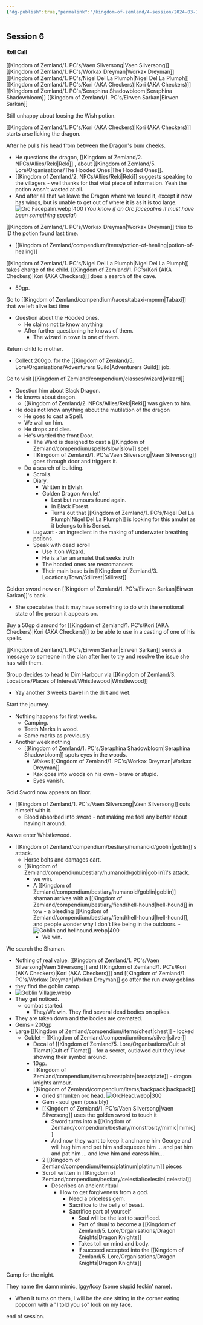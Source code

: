 ```yaml
---
{"dg-publish":true,"permalink":"/kingdom-of-zemland/4-session/2024-03-10/","tags":["Session_Note"]}
---
```



## Session 6

#### Roll Call
[[Kingdom of Zemland/1. PC's/Vaen Silversong\|Vaen Silversong]] 
[[Kingdom of Zemland/1. PC's/Workax Dreyman\|Workax Dreyman]] 
[[Kingdom of Zemland/1. PC's/Nigel Del La Plumph\|Nigel Del La Plumph]] 
[[Kingdom of Zemland/1. PC's/Kori (AKA Checkers)\|Kori (AKA Checkers)]] 
[[Kingdom of Zemland/1. PC's/Seraphina Shadowbloom\|Seraphina Shadowbloom]] 
[[Kingdom of Zemland/1. PC's/Eirwen Sarkan\|Eirwen Sarkan]] 

Still unhappy about loosing the Wish potion.

[[Kingdom of Zemland/1. PC's/Kori (AKA Checkers)\|Kori (AKA Checkers)]]  starts arse licking the dragon.

After he pulls his head from between the Dragon's bum cheeks.
- He questions the dragon, [[Kingdom of Zemland/2. NPCs/Allies/Reki\|Reki]] , about [[Kingdom of Zemland/5. Lore/Organisations/The Hooded Ones\|The Hooded Ones]].
- [[Kingdom of Zemland/2. NPCs/Allies/Reki\|Reki]]  suggests speaking to the villagers - well thanks for that vital piece of information.  Yeah the potion wasn't wasted at all.
- And after all that we leave the Dragon where we found it, except it now has wings, but is unable to get out of where it is as it is too large.  
![Orc Facepalm.webp|400](/img/user/Kingdom%20of%20Zemland/z_Attachments/Orc%20Facepalm.webp)
(*You know if an Orc facepalms it must have been something special*)

[[Kingdom of Zemland/1. PC's/Workax Dreyman\|Workax Dreyman]] tries to ID the potion found last time.
- [[Kingdom of Zemland/compendium/items/potion-of-healing\|potion-of-healing]] 

[[Kingdom of Zemland/1. PC's/Nigel Del La Plumph\|Nigel Del La Plumph]] takes charge of the child.
[[Kingdom of Zemland/1. PC's/Kori (AKA Checkers)\|Kori (AKA Checkers)]]  does a search of the cave.
- 50gp.

Go to [[Kingdom of Zemland/compendium/races/tabaxi-mpmm\|Tabaxi]] that we left alive last time
- Question about the Hooded ones.
	- He claims not to know anything
	- After further questioning he knows of them.
		- The wizard in town is one of them.

Return child to mother.
- Collect 200gp. for the [[Kingdom of Zemland/5. Lore/Organisations/Adventurers Guild\|Adventurers Guild]] job.

Go to visit [[Kingdom of Zemland/compendium/classes/wizard\|wizard]] 
- Question him about Black Dragon.
- He knows about dragon.
	- [[Kingdom of Zemland/2. NPCs/Allies/Reki\|Reki]]  was given to him.
- He does not know anything about the mutilation of the dragon
	- He goes to cast a Spell.
	- We wail on him.
	- He drops and dies.
	- He's warded the front Door.
		- The Ward is designed to cast a [[Kingdom of Zemland/compendium/spells/slow\|slow]] spell
		- [[Kingdom of Zemland/1. PC's/Vaen Silversong\|Vaen Silversong]] goes through door and triggers it.
	- Do a search of building.
		- Scrolls.
		- Diary.
			- Written in Elvish.
			- Golden Dragon Amulet'
				- Lost but rumours found again.
				- In Black Forest.
				- Turns out that [[Kingdom of Zemland/1. PC's/Nigel Del La Plumph\|Nigel Del La Plumph]] is looking for this amulet as it belongs to his Sensei.
		- Lugwart - an ingredient in the making of underwater breathing potions.
		- Speak with dead scroll
			- Use it on Wizard.
			- He is after an amulet that seeks truth
			- The hooded ones are necromancers
			- Their main base is in [[Kingdom of Zemland/3. Locations/Town/Stillrest\|Stillrest]].

Golden sword now on [[Kingdom of Zemland/1. PC's/Eirwen Sarkan\|Eirwen Sarkan]]'s back .
- She speculates that it may have something to do with the emotional state of the person it appears on.

Buy a 50gp diamond for [[Kingdom of Zemland/1. PC's/Kori (AKA Checkers)\|Kori (AKA Checkers)]] to be able to use in a casting of one of his spells.

[[Kingdom of Zemland/1. PC's/Eirwen Sarkan\|Eirwen Sarkan]] sends a message to someone in the clan after her to try and resolve the issue she has with them.

Group decides to head to Dim Harbour via [[Kingdom of Zemland/3. Locations/Places of Interest/Whistlewood\|Whistlewood]] 
- Yay another 3 weeks travel in the dirt and wet.

Start the journey.  
- Nothing happens for first weeks.
	- Camping.
	- Teeth Marks in wood.
	- Same marks as previously
- Another week nothing 
	- [[Kingdom of Zemland/1. PC's/Seraphina Shadowbloom\|Seraphina Shadowbloom]] spots eyes in the woods.
		- Wakes [[Kingdom of Zemland/1. PC's/Workax Dreyman\|Workax Dreyman]] 
		- Kax goes into woods on his own - brave or stupid.
		- Eyes vanish.

Gold Sword now appears on floor.
- [[Kingdom of Zemland/1. PC's/Vaen Silversong\|Vaen Silversong]]  cuts himself with it.
	- Blood absorbed into sword - not making me feel any better about having it around.

As we enter Whistlewood.
- [[Kingdom of Zemland/compendium/bestiary/humanoid/goblin\|goblin]]'s  attack.
	- Horse bolts and damages cart.
	- [[Kingdom of Zemland/compendium/bestiary/humanoid/goblin\|goblin]]'s attack.
		- we win.
		- A [[Kingdom of Zemland/compendium/bestiary/humanoid/goblin\|goblin]] shaman arrives with a [[Kingdom of Zemland/compendium/bestiary/fiend/hell-hound\|hell-hound]] in tow - a bleeding [[Kingdom of Zemland/compendium/bestiary/fiend/hell-hound\|hell-hound]], and people wonder why I don't like being in the outdoors.
		-![Goblin and hellhound.webp|400](/img/user/Kingdom%20of%20Zemland/z_Attachments/Goblin%20and%20hellhound.webp)
			- We win.

We search the Shaman.
- Nothing of real value.
[[Kingdom of Zemland/1. PC's/Vaen Silversong\|Vaen Silversong]] and [[Kingdom of Zemland/1. PC's/Kori (AKA Checkers)\|Kori (AKA Checkers)]] and [[Kingdom of Zemland/1. PC's/Workax Dreyman\|Workax Dreyman]]  go after the run away goblins 
- they find the goblin camp.
- ![Goblin Village.webp](/img/user/Kingdom%20of%20Zemland/z_Attachments/Goblin%20Village.webp)
- They get noticed.
	- combat started.
		- They/We win.
They find several dead bodies on spikes.
- They are taken down and the bodies are cremated.
- Gems - 200gp
- Large [[Kingdom of Zemland/compendium/items/chest\|chest]] - locked
	- Goblet - [[Kingdom of Zemland/compendium/items/silver\|silver]] 
		- Decal of [[Kingdom of Zemland/5. Lore/Organisations/Cult of Tiamat\|Cult of Tiamat]] - for a secret, outlawed cult they love showing their symbol around.
		- 10gp.
		- [[Kingdom of Zemland/compendium/items/breastplate\|breastplate]] - dragon knights armour.
		- [[Kingdom of Zemland/compendium/items/backpack\|backpack]] 
			- dried shrunken orc head.
			  ![OrcHead.webp|300](/img/user/Kingdom%20of%20Zemland/z_Attachments/OrcHead.webp)
			- Gem - soul gem (possibly)
			- [[Kingdom of Zemland/1. PC's/Vaen Silversong\|Vaen Silversong]] uses the golden sword to touch it
				- Sword turns into a [[Kingdom of Zemland/compendium/bestiary/monstrosity/mimic\|mimic]] 
				- And now they want to keep it and name him George and will hug him and pet him and squeeze him … and pat him and pat him … and love him and caress him…
			- 2 [[Kingdom of Zemland/compendium/items/platinum\|platinum]] pieces
			- Scroll written in [[Kingdom of Zemland/compendium/bestiary/celestial/celestial\|celestial]] 
				- Describes an ancient ritual
					- How to get forgiveness from a god.
						- Need a priceless gem.
						- Sacrifice to the belly of beast.
						- Sacrifice part of yourself
							- Soul will be the last to sacrificed.
							- Part of ritual to become a [[Kingdom of Zemland/5. Lore/Organisations/Dragon Knights\|Dragon Knights]] 
							- Takes toll on mind and body.
							- If succeed accepted into the [[Kingdom of Zemland/5. Lore/Organisations/Dragon Knights\|Dragon Knights]] 

Camp for the night.

They name the damn mimic, Iggy/Iccy (some stupid feckin' name).
- When it turns on them, I will be the one sitting in the corner eating popcorn with a "I told you so" look on my face.

end of session.